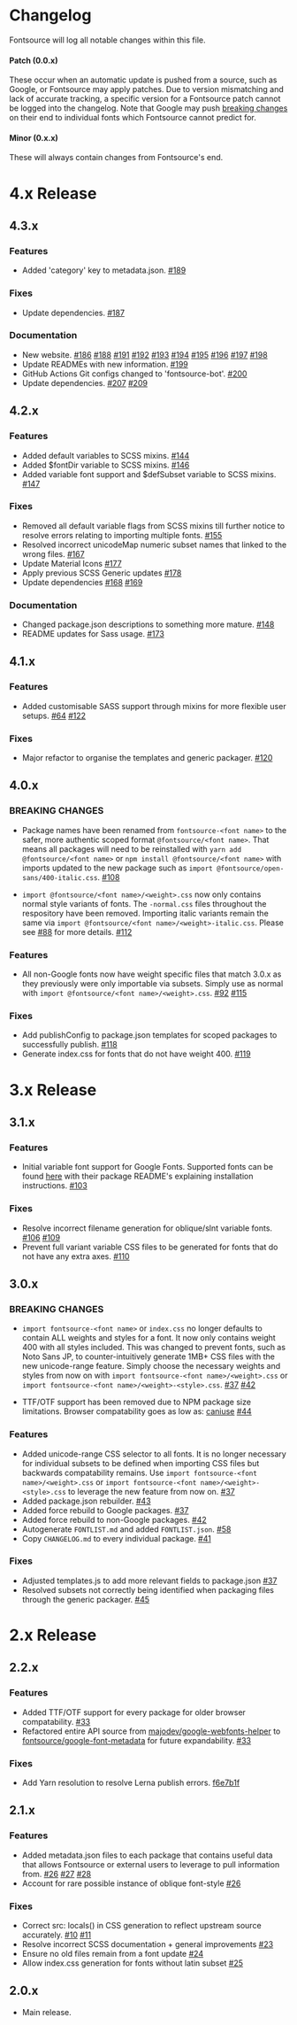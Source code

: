# Changelog

Fontsource will log all notable changes within this file.

#### Patch (0.0.x)

These occur when an automatic update is pushed from a source, such as Google, or Fontsource may apply patches. Due to version mismatching and lack of accurate tracking, a specific version for a Fontsource patch cannot be logged into the changelog. Note that Google may push [breaking changes](https://github.com/google/fonts/issues/1307) on their end to individual fonts which Fontsource cannot predict for.

#### Minor (0.x.x)

These will always contain changes from Fontsource's end.

# 4.x Release

## 4.3.x

### Features

- Added 'category' key to metadata.json. [#189](https://github.com/fontsource/fontsource/pull/189)

### Fixes

- Update dependencies. [#187](https://github.com/fontsource/fontsource/pull/187)

### Documentation

- New website. [#186](https://github.com/fontsource/fontsource/pull/186) [#188](https://github.com/fontsource/fontsource/pull/188) [#191](https://github.com/fontsource/fontsource/pull/191) [#192](https://github.com/fontsource/fontsource/pull/192) [#193](https://github.com/fontsource/fontsource/pull/193) [#194](https://github.com/fontsource/fontsource/pull/194) [#195](https://github.com/fontsource/fontsource/pull/195) [#196](https://github.com/fontsource/fontsource/pull/196) [#197](https://github.com/fontsource/fontsource/pull/197) [#198](https://github.com/fontsource/fontsource/pull/198)
- Update READMEs with new information. [#199](https://github.com/fontsource/fontsource/pull/199)
- GitHub Actions Git configs changed to 'fontsource-bot'. [#200](https://github.com/fontsource/fontsource/pull/200)
- Update dependencies. [#207](https://github.com/fontsource/fontsource/pull/207) [#209](https://github.com/fontsource/fontsource/pull/209)

## 4.2.x

### Features

- Added default variables to SCSS mixins. [#144](https://github.com/fontsource/fontsource/pull/144)
- Added $fontDir variable to SCSS mixins. [#146](https://github.com/fontsource/fontsource/pull/146)
- Added variable font support and $defSubset variable to SCSS mixins. [#147](https://github.com/fontsource/fontsource/pull/147)

### Fixes

- Removed all default variable flags from SCSS mixins till further notice to resolve errors relating to importing multiple fonts. [#155](https://github.com/fontsource/fontsource/pull/155)
- Resolved incorrect unicodeMap numeric subset names that linked to the wrong files. [#167](https://github.com/fontsource/fontsource/pull/167)
- Update Material Icons [#177](https://github.com/fontsource/fontsource/pull/177)
- Apply previous SCSS Generic updates [#178](https://github.com/fontsource/fontsource/pull/178)
- Update dependencies [#168](https://github.com/fontsource/fontsource/pull/168) [#169](https://github.com/fontsource/fontsource/pull/169)

### Documentation

- Changed package.json descriptions to something more mature. [#148](https://github.com/fontsource/fontsource/pull/148)
- README updates for Sass usage. [#173](https://github.com/fontsource/fontsource/pull/173)

## 4.1.x

### Features

- Added customisable SASS support through mixins for more flexible user setups. [#64](https://github.com/fontsource/fontsource/issues/64) [#122](https://github.com/fontsource/fontsource/pull/122)

### Fixes

- Major refactor to organise the templates and generic packager. [#120](https://github.com/fontsource/fontsource/pull/120)

## 4.0.x

### BREAKING CHANGES

- Package names have been renamed from `fontsource-<font name>` to the safer, more authentic scoped format `@fontsource/<font name>`.
  That means all packages will need to be reinstalled with `yarn add @fontsource/<font name>` or `npm install @fontsource/<font name>` with imports updated to the new package such as `import @fontsource/open-sans/400-italic.css`. [#108](https://github.com/fontsource/fontsource/issues/108)

- `import @fontsource/<font name>/<weight>.css` now only contains normal style variants of fonts. The `-normal.css` files throughout the respository have been removed. Importing italic variants remain the same via `import @fontsource/<font name>/<weight>-italic.css`.
  Please see [#88](https://github.com/fontsource/fontsource/issues/88) for more details. [#112](https://github.com/fontsource/fontsource/pull/112)

### Features

- All non-Google fonts now have weight specific files that match 3.0.x as they previously were only importable via subsets. Simply use as normal with `import @fontsource/<font name>/<weight>.css`. [#92](https://github.com/fontsource/fontsource/issues/92) [#115](https://github.com/fontsource/fontsource/pull/115)

### Fixes

- Add publishConfig to package.json templates for scoped packages to successfully publish. [#118](https://github.com/fontsource/fontsource/pull/118)
- Generate index.css for fonts that do not have weight 400. [#119](https://github.com/fontsource/fontsource/pull/119)

# 3.x Release

## 3.1.x

### Features

- Initial variable font support for Google Fonts. Supported fonts can be found [here](https://fonts.google.com/variablefonts) with their package README's explaining installation instructions. [#103](https://github.com/fontsource/fontsource/pull/103)

### Fixes

- Resolve incorrect filename generation for oblique/slnt variable fonts. [#106](https://github.com/fontsource/fontsource/pull/106) [#109](https://github.com/fontsource/fontsource/pull/109)
- Prevent full variant variable CSS files to be generated for fonts that do not have any extra axes. [#110](https://github.com/fontsource/fontsource/pull/110)

## 3.0.x

### BREAKING CHANGES

- `import fontsource-<font name>` or `index.css` no longer defaults to contain ALL weights and styles for a font. It now only contains weight 400 with all styles included. This was changed to prevent fonts, such as Noto Sans JP, to counter-intuitively generate 1MB+ CSS files with the new unicode-range feature.
  Simply choose the necessary weights and styles from now on with `import fontsource-<font name>/<weight>.css` or `import fontsource-<font name>/<weight>-<style>.css`. [#37](https://github.com/fontsource/fontsource/pull/37) [#42](https://github.com/fontsource/fontsource/pull/42)

- TTF/OTF support has been removed due to NPM package size limitations. Browser compatability goes as low as: [caniuse](https://caniuse.com/#feat=woff) [#44](https://github.com/fontsource/fontsource/pull/44)

### Features

- Added unicode-range CSS selector to all fonts. It is no longer necessary for individual subsets to be defined when importing CSS files but backwards compatability remains. Use `import fontsource-<font name>/<weight>.css` or `import fontsource-<font name>/<weight>-<style>.css` to leverage the new feature from now on. [#37](https://github.com/fontsource/fontsource/pull/37)
- Added package.json rebuilder. [#43](https://github.com/fontsource/fontsource/pull/43)
- Added force rebuild to Google packages. [#37](https://github.com/fontsource/fontsource/pull/37)
- Added force rebuild to non-Google packages. [#42](https://github.com/fontsource/fontsource/pull/42)
- Autogenerate `FONTLIST.md` and added `FONTLIST.json`. [#58](https://github.com/fontsource/fontsource/pull/58)
- Copy `CHANGELOG.md` to every individual package. [#41](https://github.com/fontsource/fontsource/pull/41)

### Fixes

- Adjusted templates.js to add more relevant fields to package.json [#37](https://github.com/fontsource/fontsource/pull/37)
- Resolved subsets not correctly being identified when packaging files through the generic packager. [#45](https://github.com/fontsource/fontsource/pull/45)

# 2.x Release

## 2.2.x

### Features

- Added TTF/OTF support for every package for older browser compatability. [#33](https://github.com/fontsource/fontsource/pull/33)
- Refactored entire API source from [majodev/google-webfonts-helper](https://github.com/majodev/google-webfonts-helper) to [fontsource/google-font-metadata](https://github.com/fontsource/google-font-metadata) for future expandability. [#33](https://github.com/fontsource/fontsource/pull/33)

### Fixes

- Add Yarn resolution to resolve Lerna publish errors. [f6e7b1f](https://github.com/fontsource/fontsource/commit/f6e7b1f08639d1e3c17a52e485ef24fb9980b5d9)

## 2.1.x

### Features

- Added metadata.json files to each package that contains useful data that allows Fontsource or external users to leverage to pull information from. [#26](https://github.com/fontsource/fontsource/pull/26) [#27](https://github.com/fontsource/fontsource/pull/27) [#28](https://github.com/fontsource/fontsource/pull/28)
- Account for rare possible instance of oblique font-style [#26](https://github.com/fontsource/fontsource/pull/26)

### Fixes

- Correct src: locals() in CSS generation to reflect upstream source accurately. [#10](https://github.com/fontsource/fontsource/pull/10) [#11](https://github.com/fontsource/fontsource/pull/11)
- Resolve incorrect SCSS documentation + general improvements [#23](https://github.com/fontsource/fontsource/pull/23)
- Ensure no old files remain from a font update [#24](https://github.com/fontsource/fontsource/pull/24)
- Allow index.css generation for fonts without latin subset [#25](https://github.com/fontsource/fontsource/pull/25)

## 2.0.x

- Main release.
